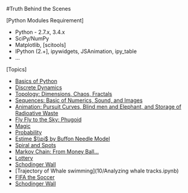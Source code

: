 
#Truth Behind the Scenes

[Python Modules Requirement]
 
* Python - 2.7.x, 3.4.x
* SciPy/NumPy
* Matplotlib, [scitools]
* IPython (2.+], ipywidgets, JSAnimation, ipy_table
* ...

[Topics]

- [Basics of Python](8/2014-2-8.ipynb)
- [Discrete Dynamics](2013-2-math-1.ipynb)
- [Topology: Dimensions, Chaos, Fractals](2013-2-math-2.ipynb)
- [Sequences: Basic of Numerics, Sound, and Images](3/2013-2-3.ipynb)
- [Animation: Pursuit Curves, Blind men and Elephant, and Storage of Radioative Waste](4/2013-2-4.ipynb)
- [Fly Fly to the Sky: Phugoid](5/2013-2-5.ipynb)
- [Magic](5/magic.ipynb)
- [Probability](6/2013-2-6.ipynb)
- [Estime $\\pi$ by Buffon Needle Model](6/Buffons_Needle_Sim.ipynb)
- [Spiral and Spots](6/reactiondiff-2.ipynb)
- [Markov Chain: From Money Ball... ](7/2013-2-7.ipynb)
- [Lottery](8/lottery.ipynb)
- [Schodinger Wall](9/widget.ipynb)
- [Trajectory of Whale swimming](10/Analyzing whale tracks.ipynb)
- [FIFA the Soccer](11/soccer.ipynb)
- [Schodinger Wall](12/widget.ipynb)
